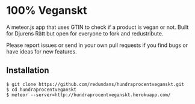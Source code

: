 # 100% Veganskt
A meteor.js app that uses GTIN to check if a product is vegan or not. Built for Djurens Rätt but open for everyone to fork and redustribute.

Please report issues or send in your own pull requests if you find bugs or have ideas for new features.

## Installation

	$ git clone https://github.com/redundans/hundraprocentveganskt.git
    $ cd hundraprocentveganskt
    $ meteor --server=http://hundraprocentveganskt.herokuapp.com/